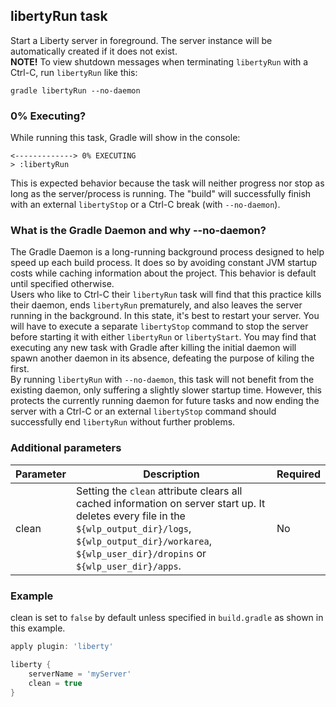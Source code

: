 ## libertyRun task  
Start a Liberty server in foreground. The server instance will be automatically created if it does not exist.  
**NOTE!** To view shutdown messages when terminating `libertyRun` with a Ctrl-C, run `libertyRun` like this:  
```
gradle libertyRun --no-daemon
```
  
### 0% Executing?
While running this task, Gradle will show in the console:  
```
<-------------> 0% EXECUTING  
> :libertyRun
```  
This is expected behavior because the task will neither progress nor stop as long as the server/process is running. The "build" will successfully finish with an external `libertyStop` or a Ctrl-C break (with `--no-daemon`).

### What is the Gradle Daemon and why --no-daemon?
The Gradle Daemon is a long-running background process designed to help speed up each build process. It does so by avoiding constant JVM startup costs while caching information about the project. This behavior is default until specified otherwise.  
Users who like to Ctrl-C their `libertyRun` task will find that this practice kills their daemon, ends `libertyRun` prematurely, and also leaves the server running in the background. In this state, it's best to restart your server. You will have to execute a separate `libertyStop` command to stop the server before starting it with either `libertyRun` or `libertyStart`. You may find that executing any new task with Gradle after killing the initial daemon will spawn another daemon in its absence, defeating the purpose of kiling the first.  
By running `libertyRun` with `--no-daemon`, this task will not benefit from the existing daemon, only suffering a slightly slower startup time. However, this protects the currently running daemon for future tasks and now ending the server with a Ctrl-C or an external `libertyStop` command should successfully end `libertyRun` without further problems.

### Additional parameters

| Parameter | Description | Required |
| --------- | ------------ | ----------|
| clean | Setting the `clean` attribute clears all cached information on server start up. It deletes every file in the `${wlp_output_dir}/logs`, `${wlp_output_dir}/workarea`, `${wlp_user_dir}/dropins` or `${wlp_user_dir}/apps`. | No |

### Example  
clean is set to `false` by default unless specified in `build.gradle` as shown in this example.  

```groovy
apply plugin: 'liberty'

liberty {
    serverName = 'myServer'
    clean = true
}

```
